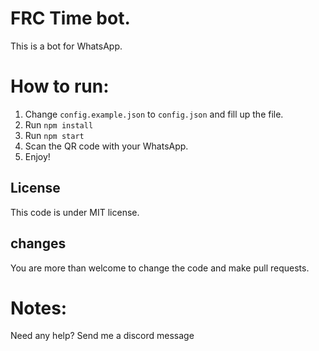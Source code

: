 # FRC Time bot.
This is a bot for WhatsApp.
# How to run:
1. Change `config.example.json` to `config.json` and fill up the file.
2. Run `npm install`
3. Run `npm start`
4. Scan the QR code with your WhatsApp.
5. Enjoy!

## License 
This code is under MIT license.



## changes
You are more than welcome to change the code and make pull requests.

# Notes:
Need any help?
Send me a discord message
